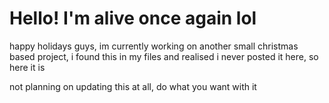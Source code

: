 # Hello! I'm alive once again lol

happy holidays guys, im currently working on another small christmas based project, i found this in  my files and realised i never posted it here, so here it is


not planning on updating this at all, do what you want with it
